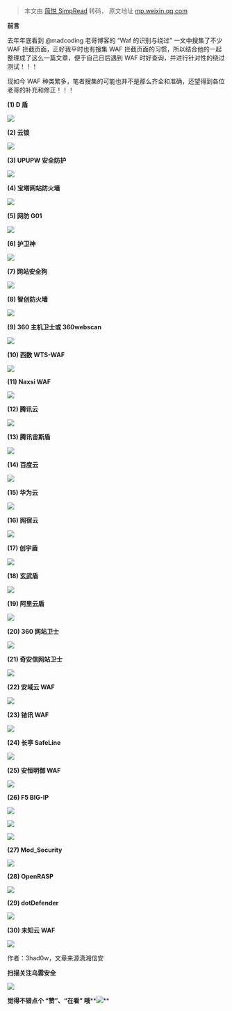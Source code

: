 > 本文由 [简悦 SimpRead](http://ksria.com/simpread/) 转码， 原文地址 [mp.weixin.qq.com](https://mp.weixin.qq.com/s/i4DG7x-kuO7zRLYYWR8Agw)

**前言**

去年年底看到 @madcoding 老哥博客的 “Waf 的识别与绕过” 一文中搜集了不少 WAF 拦截页面，正好我平时也有搜集 WAF 拦截页面的习惯，所以结合他的一起整理成了这么一篇文章，便于自己日后遇到 WAF 时好查询，并进行针对性的绕过测试！！！  

现如今 WAF 种类繁多，笔者搜集的可能也并不是那么齐全和准确，还望得到各位老哥的补充和修正！！！

  

**(1) D 盾**

![](https://mmbiz.qpic.cn/mmbiz_png/XOPdGZ2MYOdOBYLCxjaJTmkwFw7o33PlibIvIgcOZYh2TpwQkZB5Fca3zghL08RSwG3LhwTNyQQ9rbnr7hsmMAQ/640?wx_fmt=png)

**(2) 云锁**

![](https://mmbiz.qpic.cn/mmbiz_png/XOPdGZ2MYOdOBYLCxjaJTmkwFw7o33Plg9bBTfbg955ibRfKm0eMRkNNmwiaomy3QibpeCRT514vY44ayhQgYGWYA/640?wx_fmt=png)

**(3) UPUPW 安全防护**

![](https://mmbiz.qpic.cn/mmbiz_png/XOPdGZ2MYOdOBYLCxjaJTmkwFw7o33Pl81Dv6Q6OxJ6swdh5vdibibXwJVUY0tFhJ5jaCqwduvTFo5TH2E78WYAw/640?wx_fmt=png)

**(4) 宝塔网站防火墙**

![](https://mmbiz.qpic.cn/mmbiz_png/XOPdGZ2MYOdOBYLCxjaJTmkwFw7o33Pl9E06m9N01tPDX7CuMlCN4hgjTjG5mFq51cUib622CJqhvXvD28VDuDw/640?wx_fmt=png)

**(5) 网防 G01**

![](https://mmbiz.qpic.cn/mmbiz_png/XOPdGZ2MYOdOBYLCxjaJTmkwFw7o33PlicyArj47Fx8YfLNutvq6uBnSczdhOPRl6SpCHbrU4dyeUU7GcAusqMA/640?wx_fmt=png)

**(6) 护卫神**

![](https://mmbiz.qpic.cn/mmbiz_png/XOPdGZ2MYOdOBYLCxjaJTmkwFw7o33PlgRCd2jgv0pxiahYOu99GR1jDJialhdq49PmMiaIglVuiacLfwiasuJ12W2Q/640?wx_fmt=png)

**(7) 网站安全狗**

![](https://mmbiz.qpic.cn/mmbiz_png/XOPdGZ2MYOdOBYLCxjaJTmkwFw7o33PlDRQicJ6PjKT4tKlk6oxiag1mmBdM9cumwg6TaIibXicfWZuDqfibNcZ2v6g/640?wx_fmt=png)

**(8) 智创防火墙**

![](https://mmbiz.qpic.cn/mmbiz_png/XOPdGZ2MYOdOBYLCxjaJTmkwFw7o33PlzwTnicWgUOlMyG7f5BdK2pl31GSEmicEc6Fat9tkle5ibbQQ8QhjcBibRw/640?wx_fmt=png)

**(9) 360 主机卫士或 360webscan**

![](https://mmbiz.qpic.cn/mmbiz_png/XOPdGZ2MYOdOBYLCxjaJTmkwFw7o33PlmwIWwib129gjXVkzGuFQnWEiayDX9pFSOsmjuevOhtBOtY8yib4CKlPew/640?wx_fmt=png)

**(10) 西数 WTS-WAF**

![](https://mmbiz.qpic.cn/mmbiz_png/XOPdGZ2MYOdOBYLCxjaJTmkwFw7o33PlqpXjuUSUjhAWdwrEchBKxVhiaPc8Gz1Q3VnJOibCTAL44wXMwa5RAic3Q/640?wx_fmt=png)

**(11) Naxsi WAF** 

![](https://mmbiz.qpic.cn/mmbiz_png/XOPdGZ2MYOdOBYLCxjaJTmkwFw7o33Pl1G2XKxB1sSqxCYF1JBMWgWWicT6iczZ0ibj9zkGqRBFE9AwNhUAkVIqog/640?wx_fmt=png)

**(12) 腾讯云** 

![](https://mmbiz.qpic.cn/mmbiz_png/XOPdGZ2MYOdOBYLCxjaJTmkwFw7o33PlAwhib6YWLGGuAK8VqDalp6qghBofOB6SoRm70FvLp03FrA8kG2WibUfw/640?wx_fmt=png)

**(13) 腾讯宙斯盾** 

![](https://mmbiz.qpic.cn/mmbiz_png/XOPdGZ2MYOdOBYLCxjaJTmkwFw7o33Plicu5Lfs5Xs3yrU4s6OaDkRxAPUmFqUlfmEfvD24coqldJel3j6MFSTQ/640?wx_fmt=png)

**(14) 百度云** 

![](https://mmbiz.qpic.cn/mmbiz_png/XOPdGZ2MYOdOBYLCxjaJTmkwFw7o33Pljm9AYeDHGbZwWoSjCTdqPQdhE0dAh1byx4ud7RbjXWFm3ibkGQoObwQ/640?wx_fmt=png)

**(15) 华为云**

![](https://mmbiz.qpic.cn/mmbiz_png/XOPdGZ2MYOdOBYLCxjaJTmkwFw7o33Pl6ic4GIicMCmLtJeytrg5DOJDQRhYMgwF1t6oVcwuycrMU85TpNpbG3lQ/640?wx_fmt=png)

**(16) 网宿云**

![](https://mmbiz.qpic.cn/mmbiz_png/XOPdGZ2MYOdOBYLCxjaJTmkwFw7o33PlYpWEoLSsSDWkengib6UaFIOE1royzCSj25WDl134cI4dKPs16dwCGgw/640?wx_fmt=png)

**(17) 创宇盾** 

![](https://mmbiz.qpic.cn/mmbiz_png/XOPdGZ2MYOdOBYLCxjaJTmkwFw7o33PlOHH4F34cmc0RCT6kKIqun2ia2AENqq6sWzMiaG1ZGvxqQibpcSnYhrCYg/640?wx_fmt=png)

**(18) 玄武盾**

![](https://mmbiz.qpic.cn/mmbiz_png/XOPdGZ2MYOdOBYLCxjaJTmkwFw7o33PlR1htqGXtU0XkwqE1Zic2nOu49gNibh0K5OgDd5bzpklqskKR04hPwzvg/640?wx_fmt=png)

**(19) 阿里云盾** 

![](https://mmbiz.qpic.cn/mmbiz_png/XOPdGZ2MYOdOBYLCxjaJTmkwFw7o33PlpwDxwdUtO8ib5sTbU2zgMplibrW2n1c5Dta9jp99oYE2OlBlzL4NVclw/640?wx_fmt=png)

**(20) 360 网站卫士** 

![](https://mmbiz.qpic.cn/mmbiz_png/XOPdGZ2MYOdOBYLCxjaJTmkwFw7o33PlvfN2W5C20k1xAbZ8ib5zgKkfRgXEgHjIn3cTVw5UC1MwZMfyibChSGcQ/640?wx_fmt=png)

**(21) 奇安信网站卫士** 

![](https://mmbiz.qpic.cn/mmbiz_png/XOPdGZ2MYOdOBYLCxjaJTmkwFw7o33PlZSILdJBYquFgnFZWaibV7ibXO0mNbRBz0DzQ5QTMd8xUpQibibqluXgomA/640?wx_fmt=png)

**(22) 安域云 WAF**

![](https://mmbiz.qpic.cn/mmbiz_png/XOPdGZ2MYOdOBYLCxjaJTmkwFw7o33PlDRENoFeSvaFdU2udibcXcxbcZTA8BYHHTqYUIRV3dfsFY3cGQKYicMzA/640?wx_fmt=png)

**(23) 铱讯 WAF** 

![](https://mmbiz.qpic.cn/mmbiz_png/XOPdGZ2MYOdOBYLCxjaJTmkwFw7o33PlVfJic6xJb9d36pU3YCZr0PQt0JUXm5PtccSmlEtC8aUnCUTwezxtxQg/640?wx_fmt=png)

**(24) 长亭 SafeLine**

![](https://mmbiz.qpic.cn/mmbiz_png/XOPdGZ2MYOdOBYLCxjaJTmkwFw7o33Pl8YHiaszfNPs1quUFrqJj823S8VtqO0HRuZloiahYEuZv2vNW6xA2ib3qg/640?wx_fmt=png)

**(25) 安恒明御 WAF** 

![](https://mmbiz.qpic.cn/mmbiz_png/XOPdGZ2MYOdOBYLCxjaJTmkwFw7o33PlJofBfrTfTf3EqscKoDcOdeK2LE5uNRGkgaw7oia9g0icTZcGWwozx1UQ/640?wx_fmt=png)

**(26) F5 BIG-IP**

![](https://mmbiz.qpic.cn/mmbiz_png/XOPdGZ2MYOdOBYLCxjaJTmkwFw7o33PlAyBk2If7QMMpiaA1GdVUb0K7n8mrEOvwsibCIyyBF8tGw2WBBuJfOLkw/640?wx_fmt=png)

![](https://mmbiz.qpic.cn/mmbiz_png/XOPdGZ2MYOdOBYLCxjaJTmkwFw7o33PlkmTKPbEl7QC4nTLicZwE2d9g7qwq8ibbxB3CiczbqrEVtgdEAzmKaZpww/640?wx_fmt=png)

![](https://mmbiz.qpic.cn/mmbiz_png/XOPdGZ2MYOdOBYLCxjaJTmkwFw7o33PlC9b8ibX9aWXplS0T6ItbmPibE070YUZdQjuvlp82nFDzxY64JJmtP37g/640?wx_fmt=png)

**(27) Mod_Security**

![](https://mmbiz.qpic.cn/mmbiz_png/XOPdGZ2MYOdOBYLCxjaJTmkwFw7o33PlKibEBgUMkKB3FvEJZG9TLs1q9Y0O3sNic51uoGqQacmQaSHkhXwC8qgQ/640?wx_fmt=png)

**(28) OpenRASP**

![](https://mmbiz.qpic.cn/mmbiz_png/XOPdGZ2MYOdOBYLCxjaJTmkwFw7o33PlQMia69FTZ2mHVFcRNwBeyL6ic65ibabEMlhHqG34CYiaMKXPqEW9Y45N5g/640?wx_fmt=png)

**(29) dotDefender** 

![](https://mmbiz.qpic.cn/mmbiz_png/XOPdGZ2MYOdOBYLCxjaJTmkwFw7o33PlljR981yxlPs1S8icxBt3EamibC4eocvJ7BTEwApWibegibckYtN9EVG0PA/640?wx_fmt=png)

**(30) 未知云 WAF**

![](https://mmbiz.qpic.cn/mmbiz_png/XOPdGZ2MYOdOBYLCxjaJTmkwFw7o33Pl4sKhPlMvvHOTuwIkatvx4uzWOdd9eaNK8ialQ0WIPLgRWcL2EZKLv9A/640?wx_fmt=png)

作者：3had0w，文章来源潇湘信安

****扫描关注乌雲安全****  

![](https://mmbiz.qpic.cn/mmbiz_jpg/bMyibjv83iavz34wLFhdnrWgsQZPkEyKged4nfofK5RI5s6ibiaho43F432YZT9cU9e79aOCgoNStjmiaL7p29S5wdg/640?wx_fmt=jpeg)

**觉得不错点个 **“赞”**、“在看” 哦****![](https://mmbiz.qpic.cn/mmbiz_png/3k9IT3oQhT1YhlAJOGvAaVRV0ZSSnX46ibouOHe05icukBYibdJOiaOpO06ic5eb0EMW1yhjMNRe1ibu5HuNibCcrGsqw/640?wx_fmt=png)**
